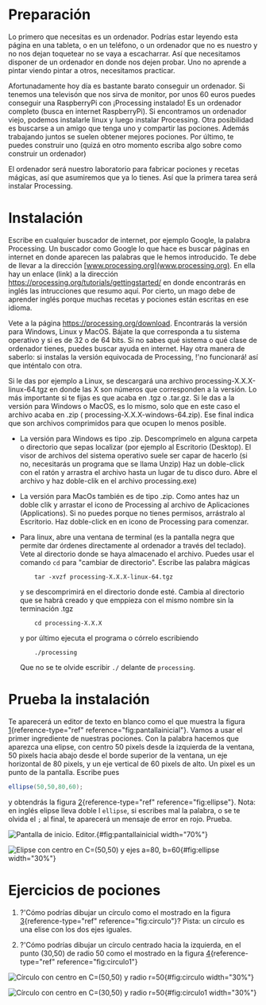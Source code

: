 # Preparación

Lo primero que necesitas es un ordenador. Podrías estar leyendo esta
página en una tableta, o en un teléfono, o un ordenador que no es
nuestro y no nos dejan toquetear no se vaya a escacharrar. Así que
necesitamos disponer de un ordenador en donde nos dejen probar. Uno no
aprende a pintar viendo pintar a otros, necesitamos practicar.

Afortunadamente hoy día es bastante barato conseguir un ordenador. Si
tenemos una televisón que nos sirva de monitor, por unos 60 euros puedes
conseguir una RaspberryPi con ¡Processing instalado! Es un ordenador
completo (busca en internet RaspberryPi). Si encontramos un ordenador
viejo, podemos instalarle linux y luego instalar Processing. Otra
posibilidad es buscarse a un amigo que tenga uno y compartir las
pociones. Además trabajando juntos se suelen obtener mejores pociones.
Por último, te puedes construir uno (quizá en otro momento escriba algo
sobre como construir un ordenador)

El ordenador será nuestro laboratorio para fabricar pociones y recetas
mágicas, así que asumiremos que ya lo tienes. Así que la primera tarea
será instalar Processing.

# Instalación

Escribe en cualquier buscador de internet, por ejemplo Google, la
palabra Processing. Un buscador como Google lo que hace es buscar
páginas en internet en donde aparecen las palabras que le hemos
introducido. Te debe de llevar a la dirección
[www.processing.org](www.processing.org). En ella hay un enlace (link) a
la dirección <https://processing.org/tutorials/gettingstarted/> en donde
encontrarás en inglés las intrucciones que resumo aquí. Por cierto, un
mago debe de aprender inglés porque muchas recetas y pociones están
escritas en ese idioma.

Vete a la página <https://processing.org/download>. Encontrarás la
versión para Windows, Linux y MacOS. Bájate la que corresponda a tu
sistema operativo y si es de 32 o de 64 bits. Si no sabes qué sistema o
qué clase de ordenador tienes, puedes buscar ayuda en internet. Hay otra
manera de saberlo: si instalas la versión equivocada de Processing, !'no
funcionará! así que inténtalo con otra.

Si le das por ejemplo a Linux, se descargará una archivo
processing-X.X.X-linux-64.tgz en donde las X son números que
corresponden a la versión. Lo más importante si te fijas es que acaba en
.tgz o .tar.gz. Si le das a la versión para Windows o MacOS, es lo
mismo, solo que en este caso el archivo acaba en .zip (
processing-X.X.X-windows-64.zip). Ese final indica que son archivos
comprimidos para que ocupen lo menos posible.

-   La versión para Windows es tipo .zip. Descomprímelo en alguna
    carpeta o directorio que sepas localizar (por ejemplo al Escritorio
    (Desktop). El visor de archivos del sistema operativo suele ser
    capar de hacerlo (si no, necesitarás un programa que se llama Unzip)
    Haz un doble-click con el ratón y arrastra el archivo hasta un lugar
    de tu disco duro. Abre el archivo y haz doble-clik en el archivo
    processing.exe)

-   La versión para MacOs también es de tipo .zip. Como antes haz un
    doble clik y arrastar el icono de Processing al archivo de
    Aplicaciones (Applications). Si no puedes porque no tienes permisos,
    arrástralo al Escritorio. Haz doble-click en en icono de Processing
    para comenzar.

-   Para linux, abre una ventana de terminal (es la pantalla negra que
    permite dar órdenes directamente al ordenador a través del teclado).
    Vete al directorio donde se haya almacenado el archivo. Puedes usar
    el comando `cd` para "cambiar de directorio". Escribe las palabra
    mágicas

    ``` {.shell}
        tar -xvzf processing-X.X.X-linux-64.tgz  
    ```

    y se descomprimirá en el directorio donde esté. Cambia al directorio
    que se habrá creado y que emppieza con el mismo nombre sin la
    terminación .tgz

    ``` {.shell}
        cd processing-X.X.X  
    ```

    y por último ejecuta el programa o córrelo escribiendo

    ``` {.shell}
        ./processing  
    ```

    Que no se te olvide escribir `./` delante de `processing`.

# Prueba la instalación

Te aparecerá un editor de texto en blanco como el que muestra la figura
[1](#fig:pantallainicial){reference-type="ref"
reference="fig:pantallainicial"}. Vamos a usar el primer ingrediente de
nuestras pociones. Con la palabra hacemos que aparezca una elipse, con
centro 50 pixels desde la izquierda de la ventana, 50 pixels hacia abajo
desde el borde superior de la ventana, un eje horizontal de 80 pixels, y
un eje vertical de 60 pixels de alto. Un pixel es un punto de la
pantalla. Escribe pues

``` {.java bgcolor="olive!10"}
ellipse(50,50,80,60);    
```

y obtendrás la figura [2](#fig:ellipse){reference-type="ref"
reference="fig:ellipse"}. Nota: en inglés elipse lleva doble l
`ellipse`, si escribes mal la palabra, o se te olvida el `;` al final,
te aparecerá un mensaje de error en rojo. Prueba.

![Pantalla de inicio.
Editor.](pictures/pantallainicial.png){#fig:pantallainicial width="70%"}

![Elipse con centro en $C=(50,50)$ y ejes $a=80$,
$b=60$](pictures/ellipse.png){#fig:ellipse width="30%"}

# Ejercicios de pociones

1.  ?'Cómo podrías dibujar un círculo como el mostrado en la figura
    [3](#fig:circulo){reference-type="ref" reference="fig:circulo"}?
    Pista: un círculo es una elise con los dos ejes iguales.

2.  ?'Cómo podrías dibujar un círculo centrado hacia la izquierda, en el
    punto (30,50) de radio 50 como el mostrado en la figura
    [4](#fig:circulo1){reference-type="ref" reference="fig:circulo1"}

![Círculo con centro en $C=(50,50)$ y radio
$r=50$](pictures/circle.png){#fig:circulo width="30%"}

![Círculo con centro en $C=(30,50)$ y radio
$r=50$](pictures/circle1.png){#fig:circulo1 width="30%"}
